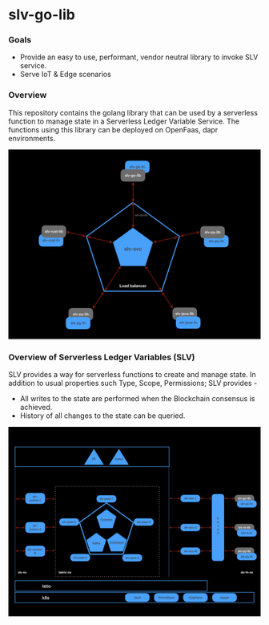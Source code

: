 # slv-go-lib

### Goals
- Provide an easy to use, performant, vendor neutral library to invoke SLV service.
- Serve IoT & Edge scenarios

### Overview

This repository contains the golang library that can be used by a serverless function to manage state in a Serverless Ledger Variable Service. The functions using this library can be deployed on OpenFaas, dapr environments.

![SLV Lib Overview](./img/slv-lib.jpeg)


### Overview of Serverless Ledger Variables (SLV)

SLV provides a way for serverless functions to create and manage state. In addition to usual properties such Type, Scope, Permissions; SLV provides -

- All writes to the state are performed when the Blockchain consensus is achieved.
- History of all changes to the state can be queried.


![SLV Overview](./img/slv-arch.jpeg)